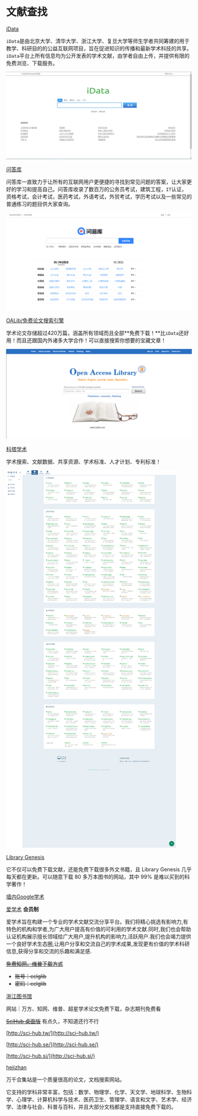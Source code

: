 # 文献查找

[iData](https://www.cn-ki.net/)

`iData`是由北京大学、清华大学、浙江大学、复旦大学等师生学者共同筹建的用于教学、科研目的的公益互联网项目，旨在促进知识的传播和最新学术科技的共享。`iData`平台上所有信息均为公开发表的学术文献，由学者自由上传，并提供有限的免费浏览、下载服务。

![idata](./images/idata.png)

[问答库](https://www.asklib.com/)

问答库一直致力于让所有的互联网用户更便捷的寻找到常见问题的答案，让大家更好的学习和提高自己。问答库收录了数百万的公务员考试，建筑工程，`IT`认证，资格考试，会计考试，医药考试，外语考试，外贸考试，学历考试以及一些常见的普通练习的题目供大家查询。

![asklib](./images/asklib.png)

[OALib/免费论文搜索引擎](http://www.oalib.com/)

学术论文存储超过420万篇，涵盖所有领域而且全部**免费下载！**比`iData`还好用！而且还跟国内外诸多大学合作！可以直接搜索你想要的宝藏文章！

![oalib.png](./images/oalib.png)

[科塔学术](https://site.sciping.com/)

学术搜索、文献数据、共享资源、学术标准、人才计划、专利标准！

![keta.png](./images/keta.png)

[Library Genesis](http://gen.lib.rus.ec/)

它不仅可以免费下载文献，还能免费下载很多外文书籍，且 Library Genesis 几乎每天都在更新。可以随意下载 80 多万本图书的网站，其中 99% 是难以买到的科学著作！

[墙内Google学术](http://ac.scmor.com/)

[爱学术](https://www.ixueshu.com/) **会员制**

爱学术旨在构建一个专业的学术文献交流分享平台。我们将精心挑选有影响力,有特色的机构和学者,为广大用户提高有价值的可利用的学术文献.同时,我们也会帮助认证机构展示擅长领域给广大用户,提升机构的影响力,活跃用户.我们也会竭力提供一个良好学术生态圈,让用户分享和交流自己的学术成果,发现更有价值的学术科研信息,获得分享和交流的乐趣和满足感.

~~[免费知网、维普下载方式](http://210.47.0.21/~root/user?from_link=%2F)~~

* ~~账号：cclglib~~
* ~~密码：cclglib~~

[浙江图书馆](https://mp.weixin.qq.com/s/227_l0xNa85n1U9evAe6_A)

网站｜万方、知网、维普、超星学术论文免费下载，杂志期刊免费看

~~[SciHub 桌面版](https://www.appinn.com/sci-hub/)~~
有点久，不知道还行不行

[http://sci-hub.tw/](http://sci-hub.tw/)

[http://sci-hub.se/](http://sci-hub.se/)

[http://sci-hub.si/](http://sci-hub.si/)

[hejizhan](http://www.hejizhan.com/bbs/)

万千合集站是一个质量很高的论文，文档搜索网站。

它支持的学科非常丰富，包括：数学、物理学、化学、天文学、地球科学、生物科学、心理学、计算机科学与技术、医药卫生、管理学、语言和文字、艺术学、经济学、法律与社会、科普与百科，并且大部分文档都是支持直接免费下载的。

